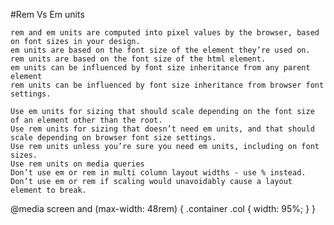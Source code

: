 #Rem Vs Em units

    rem and em units are computed into pixel values by the browser, based on font sizes in your design.
    em units are based on the font size of the element they’re used on.
    rem units are based on the font size of the html element.
    em units can be influenced by font size inheritance from any parent element
    rem units can be influenced by font size inheritance from browser font settings.

    Use em units for sizing that should scale depending on the font size of an element other than the root.
    Use rem units for sizing that doesn’t need em units, and that should scale depending on browser font size settings.
    Use rem units unless you’re sure you need em units, including on font sizes.
    Use rem units on media queries
    Don’t use em or rem in multi column layout widths - use % instead.
    Don’t use em or rem if scaling would unavoidably cause a layout element to break.

@media screen and (max-width: 48rem) {
  .container .col {
    width: 95%;
  }
}